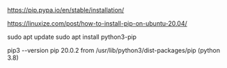 https://pip.pypa.io/en/stable/installation/


https://linuxize.com/post/how-to-install-pip-on-ubuntu-20.04/

sudo apt update
sudo apt install python3-pip


pip3 --version
pip 20.0.2 from /usr/lib/python3/dist-packages/pip (python 3.8)
